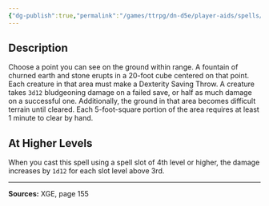 ```yaml
---
{"dg-publish":true,"permalink":"/games/ttrpg/dn-d5e/player-aids/spells/level-3/erupting-earth/","tags":["ttrpg/dnd/5e","verbal","somatic","material","spell"],"noteIcon":""}
---
```



## Description
Choose a point you can see on the ground within range.
A fountain of churned earth and stone erupts in a 20-foot cube centered on that point.
Each creature in that area must make a Dexterity Saving Throw.
A creature takes `3d12` bludgeoning damage on a failed save, or half as much damage on a successful one.
Additionally, the ground in that area becomes difficult terrain until cleared.
Each 5-foot-square portion of the area requires at least 1 minute to clear by hand.

## At Higher Levels
When you cast this spell using a spell slot of 4th level or higher, the damage increases by `1d12` for each slot level above 3rd.

---

**Sources:** XGE, page 155

